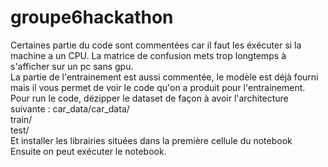 # groupe6hackathon

Certaines partie du code sont commentées car il faut les éxécuter si la machine a un CPU. La matrice de confusion mets trop longtemps à s'afficher sur un pc sans gpu.  
La partie de l'entrainement est aussi commentée, le modèle est déjà fourni mais il vous permet de voir le code qu'on a produit pour l'entrainement.  
Pour run le code, dézipper le dataset de façon à avoir l'architecture suivante :   car_data/car_data/  
                                                                                                    train/  
                                                                                                    test/  
Et installer les librairies situées dans la première cellule du notebook  
Ensuite on peut exécuter le notebook.  
                    